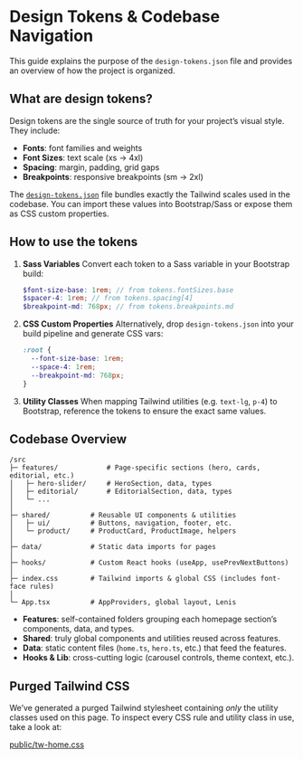 # Design Tokens & Codebase Navigation

This guide explains the purpose of the `design-tokens.json` file and provides an overview of how the project is organized.

## What are design tokens?

Design tokens are the single source of truth for your project’s visual style. They include:

- **Fonts**: font families and weights
- **Font Sizes**: text scale (xs → 4xl)
- **Spacing**: margin, padding, grid gaps
- **Breakpoints**: responsive breakpoints (sm → 2xl)

The [`design-tokens.json`](./design-tokens.json) file bundles exactly the Tailwind scales used in the codebase. You can import these values into Bootstrap/Sass or expose them as CSS custom properties.

## How to use the tokens

1. **Sass Variables**
   Convert each token to a Sass variable in your Bootstrap build:

   ```scss
   $font-size-base: 1rem; // from tokens.fontSizes.base
   $spacer-4: 1rem; // from tokens.spacing[4]
   $breakpoint-md: 768px; // from tokens.breakpoints.md
   ```

2. **CSS Custom Properties**
   Alternatively, drop `design-tokens.json` into your build pipeline and generate CSS vars:

   ```css
   :root {
     --font-size-base: 1rem;
     --space-4: 1rem;
     --breakpoint-md: 768px;
   }
   ```

3. **Utility Classes**
   When mapping Tailwind utilities (e.g. `text-lg`, `p-4`) to Bootstrap, reference the tokens to ensure the exact same values.

## Codebase Overview

```
/src
├─ features/            # Page-specific sections (hero, cards, editorial, etc.)
│   ├─ hero-slider/     # HeroSection, data, types
│   ├─ editorial/       # EditorialSection, data, types
│   └─ ...
│
├─ shared/          # Reusable UI components & utilities
│   ├─ ui/          # Buttons, navigation, footer, etc.
│   └─ product/     # ProductCard, ProductImage, helpers
│
├─ data/            # Static data imports for pages
│
├─ hooks/           # Custom React hooks (useApp, usePrevNextButtons)
│
├─ index.css        # Tailwind imports & global CSS (includes font-face rules)
│
└─ App.tsx          # AppProviders, global layout, Lenis
```

- **Features**: self-contained folders grouping each homepage section’s components, data, and types.
- **Shared**: truly global components and utilities reused across features.
- **Data**: static content files (`home.ts`, `hero.ts`, etc.) that feed the features.
- **Hooks & Lib**: cross-cutting logic (carousel controls, theme context, etc.).

## Purged Tailwind CSS

We’ve generated a purged Tailwind stylesheet containing _only_ the utility classes used on this page.
To inspect every CSS rule and utility class in use, take a look at:

[public/tw-home.css](public/tw-home.css)
